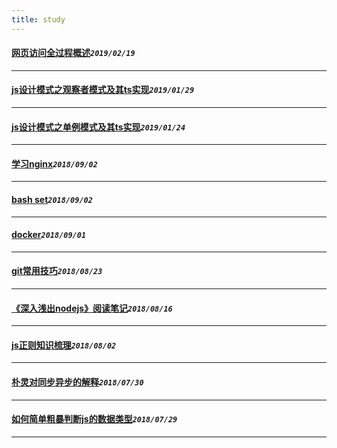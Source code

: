 ```yaml
---
title: study
---
```

 #### [网页访问全过程概述](/blog/20190219_happenInBrowser.md)_`2019/02/19`_
*****
 #### [js设计模式之观察者模式及其ts实现](/blog/20190129_jsPatterns_observed.md)_`2019/01/29`_
*****
 #### [js设计模式之单例模式及其ts实现](/blog/20190124_jsPatterns_single.md)_`2019/01/24`_
*****
 #### [学习nginx](/blog/20180902_nginxNote.md)_`2018/09/02`_
*****
 #### [bash set](/blog/20180902_bashset.md)_`2018/09/02`_
*****
 #### [docker](/blog/20180901_useDocker.md)_`2018/09/01`_
*****
 #### [git常用技巧](/blog/20180823_gitSkill.md)_`2018/08/23`_
*****
 #### [《深入浅出nodejs》阅读笔记](/blog/20180816_nodejsStudyNote.md)_`2018/08/16`_
*****
 #### [js正则知识梳理](/blog/20180802_regExpCombing.md)_`2018/08/02`_
*****
 #### [朴灵对同步异步的解释](/blog/20180730_jsRunRule.md)_`2018/07/30`_
*****
 #### [如何简单粗暴判断js的数据类型](/blog/20180729_judgeDataType.md)_`2018/07/29`_
*****
